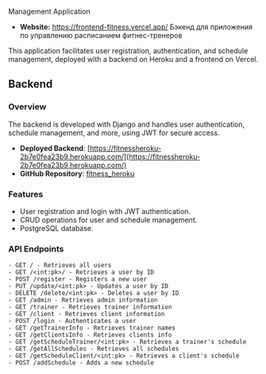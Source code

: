 Management Application

- **Website:**  https://frontend-fitness.vercel.app/
Бэкенд для приложения по управлению расписанием фитнес-тренеров

This application facilitates user registration, authentication, and schedule management, deployed with a backend on Heroku and a frontend on Vercel.

## Backend

### Overview

The backend is developed with Django and handles user authentication, schedule management, and more, using JWT for secure access.

- **Deployed Backend**: [https://fitnessheroku-2b7e0fea23b9.herokuapp.com/](https://fitnessheroku-2b7e0fea23b9.herokuapp.com/)
- **GitHub Repository**: [fitness_heroku](https://github.com/cossmikus/fitness_heroku)

### Features

- User registration and login with JWT authentication.
- CRUD operations for user and schedule management.
- PostgreSQL database.

### API Endpoints

```plaintext
- GET / - Retrieves all users
- GET /<int:pk>/ - Retrieves a user by ID
- POST /register - Registers a new user
- PUT /update/<int:pk> - Updates a user by ID
- DELETE /delete/<int:pk> - Deletes a user by ID
- GET /admin - Retrieves admin information
- GET /trainer - Retrieves trainer information
- GET /client - Retrieves client information
- POST /login - Authenticates a user
- GET /getTrainerInfo - Retrieves trainer names
- GET /getClientsInfo - Retrieves clients info
- GET /getScheduleTrainer/<int:pk> - Retrieves a trainer's schedule
- GET /getAllSchedules - Retrieves all schedules
- GET /getScheduleClient/<int:pk> - Retrieves a client's schedule
- POST /addSchedule - Adds a new schedule
